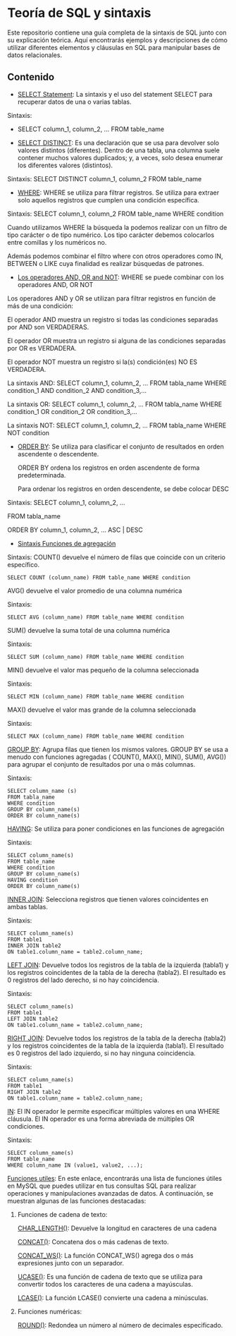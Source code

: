 # Teoría de SQL y sintaxis

Este repositorio contiene una guía completa de la sintaxis de SQL junto con su explicación teórica. Aquí encontrarás ejemplos y descripciones de cómo utilizar diferentes elementos y cláusulas en SQL para manipular bases de datos relacionales.

## Contenido

- [SELECT Statement](https://www.w3schools.com/sql/sql_select.asp): La sintaxis y el uso del statement SELECT para recuperar datos de una o varias tablas.

Sintaxis:
* SELECT column_1, column_2, … FROM table_name


- [SELECT DISTINCT](https://www.w3schools.com/sql/sql_distinct.asp): Es una declaración que se usa para devolver solo valores distintos (diferentes). Dentro de una tabla, una columna suele contener muchos valores duplicados; y, a veces, solo desea enumerar los diferentes valores (distintos).

Sintaxis: SELECT DISTINCT column_1, column_2 FROM table_name

- [WHERE](https://www.w3schools.com/sql/sql_where.asp): WHERE se utiliza para filtrar registros.
Se utiliza para extraer solo aquellos registros que cumplen una condición específica.

Sintaxis: SELECT column_1, column_2 FROM table_name WHERE condition

Cuando utilizamos WHERE la búsqueda la podemos realizar con un filtro de tipo carácter o de tipo numérico. Los tipo carácter debemos colocarlos entre comillas y los numéricos no.



Además podemos combinar el filtro where con otros operadores como IN, BETWEEN o LIKE cuya finalidad es realizar búsquedas de patrones.

- [Los operadores AND, OR and NOT](https://www.w3schools.com/sql/sql_and_or.asp): WHERE se puede combinar con los operadores AND, OR NOT

Los operadores AND y OR se utilizan para filtrar registros en función de más de una condición:

El operador AND muestra un registro si todas las condiciones separadas por AND son VERDADERAS.

El operador OR muestra un registro si alguna de las condiciones separadas por OR es VERDADERA.

El operador NOT muestra un registro si la(s) condición(es) NO ES VERDADERA.

La sintaxis AND: SELECT column_1, column_2, … FROM tabla_name WHERE condition_1 AND condition_2 AND condition_3,…

La sintaxis OR: SELECT column_1, column_2, … FROM tabla_name WHERE condition_1 OR condition_2 OR condition_3,…

La sintaxis NOT: SELECT column_1, column_2, … FROM tabla_name WHERE NOT condition

- [ORDER BY](https://www.w3schools.com/sql/sql_orderby.asp): Se utiliza para clasificar el conjunto de resultados en orden ascendente o descendente.

    ORDER BY ordena los registros en orden ascendente de forma predeterminada.
    
    Para ordenar los registros en orden descendente, se debe colocar DESC

Sintaxis: SELECT column_1, column_2, …

FROM tabla_name

ORDER BY column_1, column_2, … ASC | DESC


- [Sintaxis Funciones de agregación](https://www.simplilearn.com/tutorials/sql-tutorial/sql-aggregate-functions)

Sintaxis:
    COUNT() devuelve el número de filas que coincide con un criterio específico.


    SELECT COUNT (column_name) FROM table_name WHERE condition

AVG() devuelve el valor promedio de una columna numérica

Sintaxis:

    SELECT AVG (column_name) FROM table_name WHERE condition

SUM() devuelve la suma total de una columna numérica

Sintaxis:

    SELECT SUM (column_name) FROM table_name WHERE condition

MIN() devuelve el valor mas pequeño de la columna seleccionada

Sintaxis:

    SELECT MIN (column_name) FROM table_name WHERE condition

MAX() devuelve el valor mas grande de la columna seleccionada

Sintaxis:

    SELECT MAX (column_name) FROM table_name WHERE condition

[GROUP BY](https://www.w3schools.com/sql/sql_groupby.asp): Agrupa filas que tienen los mismos valores. GROUP BY se usa a menudo con funciones agregadas ( COUNT(), MAX(), MIN(), SUM(), AVG()) para agrupar el conjunto de resultados por una o más columnas.

Sintaxis:

    SELECT column_name (s)
    FROM tabla_name
    WHERE condition
    GROUP BY column_name(s)
    ORDER BY column_name(s)

[HAVING](https://www.w3schools.com/sql/sql_having.asp): Se utiliza para poner condiciones en las funciones de agregación

Sintaxis:

    SELECT column_name(s)
    FROM table_name
    WHERE condition
    GROUP BY column_name(s)
    HAVING condition
    ORDER BY column_name(s)

[INNER JOIN](https://www.w3schools.com/sql/sql_join_inner.asp): Selecciona registros que tienen valores coincidentes en ambas tablas.

Sintaxis:

    SELECT column_name(s)
    FROM table1
    INNER JOIN table2
    ON table1.column_name = table2.column_name;

[LEFT JOIN](https://www.w3schools.com/sql/sql_join_left.asp): Devuelve todos los registros de la tabla de la izquierda (tabla1) y los registros coincidentes de la tabla de la derecha (tabla2). El resultado es 0 registros del lado derecho, si no hay coincidencia.

Sintaxis:

    SELECT column_name(s)
    FROM table1
    LEFT JOIN table2
    ON table1.column_name = table2.column_name;

[RIGHT JOIN](https://www.w3schools.com/sql/sql_join_right.asp): Devuelve todos los registros de la tabla de la derecha (tabla2) y los registros coincidentes de la tabla de la izquierda (tabla1). El resultado es 0 registros del lado izquierdo, si no hay ninguna coincidencia.

Sintaxis:

    SELECT column_name(s)
    FROM table1
    RIGHT JOIN table2
    ON table1.column_name = table2.column_name;

[IN](https://www.w3schools.com/sql/sql_in.asp): El IN operador le permite especificar múltiples valores en una WHERE cláusula. El IN operador es una forma abreviada de múltiples OR condiciones.

Sintaxis:

    SELECT column_name(s)
    FROM table_name
    WHERE column_name IN (value1, value2, ...);

[Funciones utiles](https://www.w3schools.com/mysql/mysql_ref_functions.asp): En este enlace, encontrarás una lista de funciones útiles en MySQL que puedes utilizar en tus consultas SQL para realizar operaciones y manipulaciones avanzadas de datos. A continuación, se muestran algunas de las funciones destacadas:

1. Funciones de cadena de texto:
    
    [CHAR_LENGTH()](https://www.w3schools.com/mysql/func_mysql_char_length.asp): Devuelve la longitud en caracteres de una cadena
    
    [CONCAT()](https://www.w3schools.com/mysql/func_mysql_concat.asp): Concatena dos o más cadenas de texto.

    [CONCAT_WS()](https://www.w3schools.com/mysql/func_mysql_concat_ws.asp): La función CONCAT_WS() agrega dos o más expresiones junto con un separador.

    [UCASE()](https://www.w3schools.com/mysql/func_mysql_ucase.asp): Es una función de cadena de texto que se utiliza para convertir todos los caracteres de una cadena a mayúsculas.

    [LCASE()](https://www.w3schools.com/mysql/func_mysql_lcase.asp): La función LCASE() convierte una cadena a minúsculas.

2. Funciones numéricas:
    
    [ROUND()](https://www.w3schools.com/mysql/func_mysql_round.asp): Redondea un número al número de decimales especificado.
